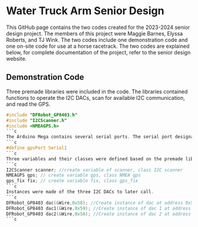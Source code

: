 # Water Truck Arm Senior Design
This GitHub page contains the two codes created for the 2023-2024 senior design project. The members of this project were Maggie Barnes, Elyssa Roberts, and TJ Wink. The two codes include one demonstration code and one on-site code for use at a horse racetrack. The two codes are explained below, for complete documentation of the project, refer to the senior design website.

## Demonstration Code
Three premade libraries were included in the code. The libraries contained functions to operate the I2C DACs, scan for available I2C communication, and read the GPS.
```c
#include "DFRobot_GP8403.h"
#include "I2CScanner.h"
#include <NMEAGPS.h>
```c
The Arduino Mega contains several serial ports. The serial port designated to the GPS was renamed "gpsPort".
```c
#define gpsPort Serial1
```c
Three variables and their classes were defined based on the premade libraries.
```c
I2CScanner scanner; //create variable of scanner, class I2C scanner
NMEAGPS gps; // create variable gps, class NMEA gps
gps_fix fix; // create variable fix, class gps_fix
```c
Instances were made of the three I2C DACs to later call.
```c
DFRobot_GP8403 dac(&Wire,0x58); //Create instance of dac at address 0x58 on outside
DFRobot_GP8403 dac1(&Wire,0x59); //Create instance of dac 1 at address 0x59
DFRobot_GP8403 dac2(&Wire,0x5A); //Create instance of dac 2 at address 0x5A closest to center
```c
